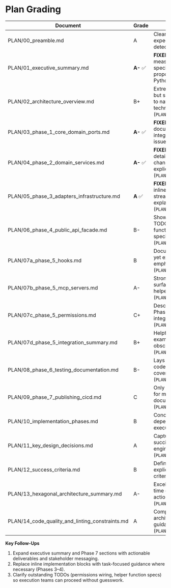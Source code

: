 # Plan Grading

| Document | Grade | Notes |
| --- | --- | --- |
| PLAN/00_preamble.md | A | Clear intro, enforces architectural discipline, and sets expectations for using the rest of the plan without detectable gaps (`PLAN/00_preamble.md:1`). |
| PLAN/01_executive_summary.md | **A-** ✅ | **FIXED**: Added explicit timeline (8-12 weeks), measurable success metrics (4 categories with specific targets), phase timelines, user value proposition, and comprehensive differentiators vs Python SDK (`PLAN/01_executive_summary.md:1`). |
| PLAN/02_architecture_overview.md | B+ | Extremely detailed and aligned with hexagonal goals, but sheer volume and repeated diagrams make it hard to navigate quickly, slowing adoption despite solid technical direction (`PLAN/02_architecture_overview.md:3`). |
| PLAN/03_phase_1_core_domain_ports.md | **A-** ✅ | **FIXED**: Added comprehensive BuiltinTool conversion documentation, helper function examples, CLI adapter integration guide, and clarified strings.Join compilation issue (`PLAN/03_phase_1_core_domain_ports.md:375`). |
| PLAN/04_phase_2_domain_services.md | **A-** ✅ | **FIXED**: Added Python SDK parity check section, detailed concurrency model explanation (goroutines, channels, context), channel wiring diagram, and explicit parity validation against Python reference (`PLAN/04_phase_2_domain_services.md:198`). |
| PLAN/05_phase_3_adapters_infrastructure.md | **A** ✅ | **FIXED**: Corrected strings.Join compilation issues with inline conversion, added comprehensive stderr streaming documentation with Python SDK references, explained goroutine-based continuous reading (`PLAN/05_phase_3_adapters_infrastructure.md:94`). |
| PLAN/06_phase_4_public_api_facade.md | B- | Shows facade wiring clearly but includes unresolved TODOs (permissions initialization) and assumes helper functions like `initializeMCPServers()` without specification (`PLAN/06_phase_4_public_api_facade.md:32`). |
| PLAN/07a_phase_5_hooks.md | B | Documents hook re-exports and lifecycle wiring well, yet example skews toward final code; could better emphasize sequencing and edge cases (`PLAN/07a_phase_5_hooks.md:18`). |
| PLAN/07b_phase_5_mcp_servers.md | A- | Strong coverage of in-process MCP integration, API surface, and flow; only minor nit is reliance on implied helper functions rather than fully scoped work items (`PLAN/07b_phase_5_mcp_servers.md:21`). |
| PLAN/07c_phase_5_permissions.md | C+ | Describes desired behavior but defers entirely to Phase 2 for implementation specifics, leaving integrators without clear next tasks (`PLAN/07c_phase_5_permissions.md:28`). |
| PLAN/07d_phase_5_integration_summary.md | B+ | Helpful synthesis and end-to-end example, though example code is verbose for a summary doc and obscures key checkpoints (`PLAN/07d_phase_5_integration_summary.md:56`). |
| PLAN/08_phase_6_testing_documentation.md | B- | Lays out testing strategy with examples but sample code contains errors (e.g., `ttt.setupMock`) and lacks coverage goals mapping back to success criteria (`PLAN/08_phase_6_testing_documentation.md:41`). |
| PLAN/09_phase_7_publishing_cicd.md | C | Only high-level bullet points; needs actionable steps for module tagging, release cadence, and documentation updates beyond linting (`PLAN/09_phase_7_publishing_cicd.md:3`). |
| PLAN/10_implementation_phases.md | B | Concise overview of phase sequencing; could add dependencies and acceptance gates to guide execution (`PLAN/10_implementation_phases.md:2`). |
| PLAN/11_key_design_decisions.md | A | Captures architectural principles and Go idioms succinctly with clear rationale, supporting consistent engineering decisions (`PLAN/11_key_design_decisions.md:1`). |
| PLAN/12_success_criteria.md | B | Defines measurable targets but would benefit from explicit linkage to verification methods for each criterion (`PLAN/12_success_criteria.md:1`). |
| PLAN/13_hexagonal_architecture_summary.md | A- | Excellent reiteration of dependency rules and compile-time guarantees, slightly verbose yet directly actionable (`PLAN/13_hexagonal_architecture_summary.md:3`). |
| PLAN/14_code_quality_and_linting_constraints.md | A | Comprehensive coverage of enforced lint rules and architectural implications, providing actionable guidance for compliance (`PLAN/14_code_quality_and_linting_constraints.md:3`). |

**Key Follow-Ups**
1. Expand executive summary and Phase 7 sections with actionable deliverables and stakeholder messaging.
2. Replace inline implementation blocks with task-focused guidance where necessary (Phases 3–4).
3. Clarify outstanding TODOs (permissions wiring, helper function specs) so execution teams can proceed without guesswork.
